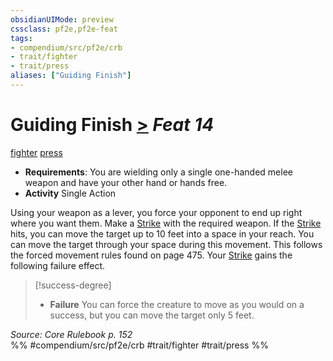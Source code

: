 ```yaml
---
obsidianUIMode: preview
cssclass: pf2e,pf2e-feat
tags:
- compendium/src/pf2e/crb
- trait/fighter
- trait/press
aliases: ["Guiding Finish"]
---
```

# Guiding Finish  [>](../../rules/core-rulebook/chapter-9-playing-the-game.md#Actions "Single Action") *Feat 14*  
[fighter](../../rules/traits/fighter.md)  [press](../../rules/traits/press.md)  

- **Requirements**: You are wielding only a single one-handed melee weapon and have your other hand or hands free.
- **Activity** Single Action

Using your weapon as a lever, you force your opponent to end up right where you want them. Make a [Strike](../../rules/actions/strike.md) with the required weapon. If the [Strike](../../rules/actions/strike.md) hits, you can move the target up to 10 feet into a space in your reach. You can move the target through your space during this movement. This follows the forced movement rules found on page 475. Your [Strike](../../rules/actions/strike.md) gains the following failure effect.

> [!success-degree] 
> - **Failure** You can force the creature to move as you would on a success, but you can move the target only 5 feet.

*Source: Core Rulebook p. 152*  
%% #compendium/src/pf2e/crb #trait/fighter #trait/press %%